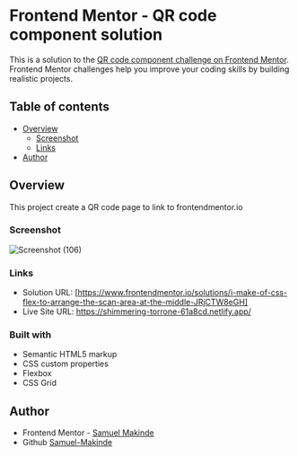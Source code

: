 # Frontend Mentor - QR code component solution

This is a solution to the [QR code component challenge on Frontend Mentor](https://www.frontendmentor.io/challenges/qr-code-component-iux_sIO_H). Frontend Mentor challenges help you improve your coding skills by building realistic projects. 

## Table of contents

- [Overview](#overview)
  - [Screenshot](#screenshot)
  - [Links](#links)
- [Author](#author)

## Overview
This project create a QR code page to link to frontendmentor.io

### Screenshot
![Screenshot (106)](https://user-images.githubusercontent.com/79846013/220435626-1a5350d1-f23b-4f9a-8b52-28eb73d0f8d4.png)


### Links
- Solution URL: [https://www.frontendmentor.io/solutions/i-make-of-css-flex-to-arrange-the-scan-area-at-the-middle-JRjCTW8eGH]
- Live Site URL: https://shimmering-torrone-61a8cd.netlify.app/


### Built with
- Semantic HTML5 markup
- CSS custom properties
- Flexbox
- CSS Grid

## Author
- Frontend Mentor - [Samuel Makinde](https://www.frontendmentor.io/profile/Samuel-Makinde)
- Github [Samuel-Makinde](https://github.com/Samuel-Makinde)
